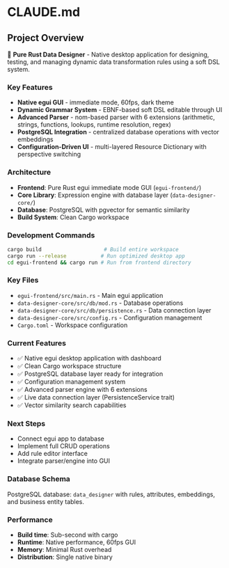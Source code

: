 # CLAUDE.md

## Project Overview

🦀 **Pure Rust Data Designer** - Native desktop application for designing, testing, and managing dynamic data transformation rules using a soft DSL system.

### Key Features
- **Native egui GUI** - immediate mode, 60fps, dark theme
- **Dynamic Grammar System** - EBNF-based soft DSL editable through UI
- **Advanced Parser** - nom-based parser with 6 extensions (arithmetic, strings, functions, lookups, runtime resolution, regex)
- **PostgreSQL Integration** - centralized database operations with vector embeddings
- **Configuration-Driven UI** - multi-layered Resource Dictionary with perspective switching

### Architecture
- **Frontend**: Pure Rust egui immediate mode GUI (`egui-frontend/`)
- **Core Library**: Expression engine with database layer (`data-designer-core/`)
- **Database**: PostgreSQL with pgvector for semantic similarity
- **Build System**: Clean Cargo workspace

### Development Commands
```bash
cargo build                    # Build entire workspace
cargo run --release           # Run optimized desktop app
cd egui-frontend && cargo run # Run from frontend directory
```

### Key Files
- `egui-frontend/src/main.rs` - Main egui application
- `data-designer-core/src/db/mod.rs` - Database operations
- `data-designer-core/src/db/persistence.rs` - Data connection layer
- `data-designer-core/src/config.rs` - Configuration management
- `Cargo.toml` - Workspace configuration

### Current Features
- ✅ Native egui desktop application with dashboard
- ✅ Clean Cargo workspace structure
- ✅ PostgreSQL database layer ready for integration
- ✅ Configuration management system
- ✅ Advanced parser engine with 6 extensions
- ✅ Live data connection layer (PersistenceService trait)
- ✅ Vector similarity search capabilities

### Next Steps
- Connect egui app to database
- Implement full CRUD operations
- Add rule editor interface
- Integrate parser/engine into GUI

### Database Schema
PostgreSQL database: `data_designer` with rules, attributes, embeddings, and business entity tables.

### Performance
- **Build time**: Sub-second with cargo
- **Runtime**: Native performance, 60fps GUI
- **Memory**: Minimal Rust overhead
- **Distribution**: Single native binary